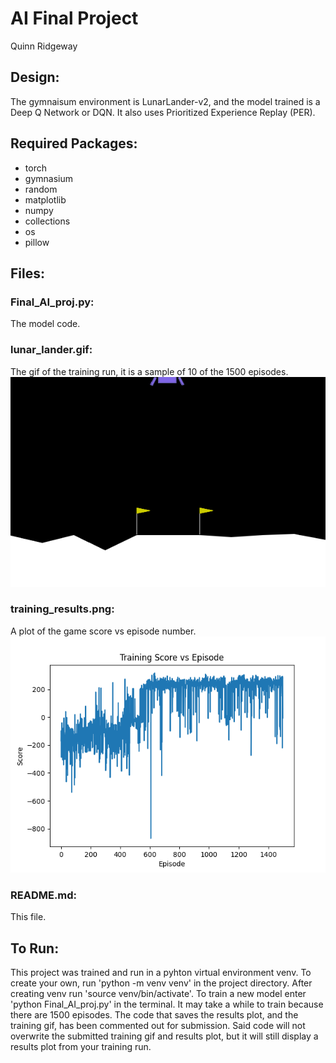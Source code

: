 # AI Final Project
Quinn Ridgeway

## Design:
The gymnaisum environment is LunarLander-v2, and the model trained is a Deep Q Network or DQN. It also uses Prioritized Experience Replay (PER).

## Required Packages:
- torch
- gymnasium
- random
- matplotlib
- numpy
- collections
- os
- pillow

## Files:

### Final_AI_proj.py:
The model code.

### lunar_lander.gif:
The gif of the training run, it is a sample of 10 of the 1500 episodes.
<img src="lunar_lander.gif" alt="gif of DQN lunar lander training run" width="800">

### training_results.png:
A plot of the game score vs episode number.
<img src="training_results.png" alt="Plot of episodes vs game score" width="800">

### README.md:
This file. 

## To Run:
This project was trained and run in a pyhton virtual environment venv. To create your own, run 'python -m venv venv' in the project directory. After creating venv run 'source venv/bin/activate'. To train a new model enter 'python Final_AI_proj.py' in the terminal. It may take a while to train because there are 1500 episodes. The code that saves the results plot, and the training gif, has been commented out for submission. Said code will not overwrite the submitted training gif and results plot, but it will still display a results plot from your training run. 

